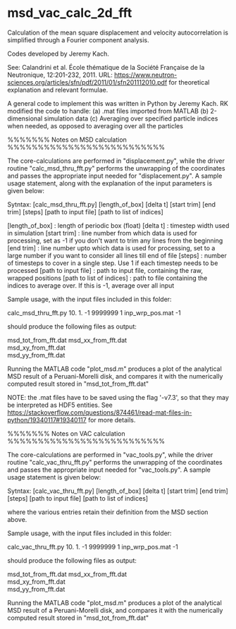 # msd_vac_calc_2d_fft

Calculation of the mean square displacement and velocity autocorrelation is simplified through a Fourier component analysis.

Codes developed by Jeremy Kach.
 
See: Calandrini et al. École thématique de la Société
    Française de la Neutronique, 12:201-232, 2011. URL: https://www.neutron-sciences.org/articles/sfn/pdf/2011/01/sfn201112010.pdf 
for theoretical explanation and relevant formulae.

A general code to implement this was written in 
Python by Jeremy Kach. RK modified the code to handle: 
                (a) .mat files imported from MATLAB 
                (b) 2-dimensional simulation data
                (c) Averaging over specified particle indices when needed, as opposed to 
                    averaging over all the particles
                    
%%%%%%% Notes on MSD calculation %%%%%%%%%%%%%%%%%%%%%%%%%%                    
                    

The core-calculations are performed in "displacement.py", while the driver routine "calc_msd_thru_fft.py" performs the unwrapping of the coordinates and passes the appropriate input needed for "displacement.py". A sample usage statement, along with the explanation of the input parameters is given below:

Sytntax: [calc_msd_thru_fft.py] [length_of_box] [delta t] [start trim] [end trim] [steps] [path to input file] [path to list of indices]

[length_of_box]           : length of periodic box (float)
[delta t]                 : timestep width used in simulation
[start trim]              : line number from which data is used for processing, set as -1 if you don't want to trim any lines from the beginning
[end trim]	          : line number upto which data is used for processing, set to a large number if you want to consider all lines till end of file
[steps]                   : number of timesteps to cover in a single step. Use 1 if each timestep needs to be processed
[path to input file]      : path to input file, containing the raw, wrapped positions
[path to list of indices] : path to file containing the indices to average over. If this is -1, average over all input

Sample usage, with the input files included in this folder:

calc_msd_thru_fft.py 10. 1. -1 9999999 1 inp_wrp_pos.mat -1

should produce the following files as output:

msd_tot_from_fft.dat 
msd_xx_from_fft.dat  
msd_xy_from_fft.dat  
msd_yy_from_fft.dat 

Running the MATLAB code "plot_msd.m" produces a plot of the analytical MSD result of a Peruani-Morelli disk, and compares it with the numerically computed result stored in "msd_tot_from_fft.dat"

NOTE: the .mat files have to be saved using the flag '-v7.3', so that they may be interpreted as HDF5 entities. See
https://stackoverflow.com/questions/874461/read-mat-files-in-python/19340117#19340117
for more details.

%%%%%%% Notes on VAC calculation %%%%%%%%%%%%%%%%%%%%%%%%%%        

The core-calculations are performed in "vac_tools.py", while the driver routine "calc_vac_thru_fft.py" performs the unwrapping of the coordinates and passes the appropriate input needed for "vac_tools.py". A sample usage statement is given below:

Sytntax: [calc_vac_thru_fft.py] [length_of_box] [delta t] [start trim] [end trim] [steps] [path to input file] [path to list of indices]

where the various entries retain their definition from the MSD section above.

Sample usage, with the input files included in this folder:

calc_vac_thru_fft.py 10. 1. -1 9999999 1 inp_wrp_pos.mat -1

should produce the following files as output:

msd_tot_from_fft.dat 
msd_xx_from_fft.dat  
msd_xy_from_fft.dat  
msd_yy_from_fft.dat 

Running the MATLAB code "plot_msd.m" produces a plot of the analytical MSD result of a Peruani-Morelli disk, and compares it with the numerically computed result stored in "msd_tot_from_fft.dat"


